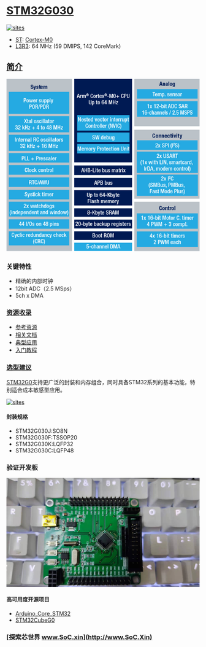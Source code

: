 ﻿# [STM32G030](https://github.com/SoCXin/STM32G030)

[![sites](http://182.61.61.133/link/resources/SoC.png)](http://www.SoC.Xin)

* [ST](https://www.st.com/zh/): [Cortex-M0](https://github.com/SoCXin/Cortex)
* [L3R3](https://github.com/SoCXin/Level): 64 MHz (59 DMIPS, 142 CoreMark)

## [简介](https://github.com/SoCXin/STM32G030/wiki)

[![sites](docs/STM32G030.png)](https://www.st.com/zh/microcontrollers-microprocessors/stm32g0-series.html)

### 关键特性

* 精确的内部时钟
* 12bit ADC（2.5 MSps）
* 5ch x DMA


### [资源收录](https://github.com/SoCXin)

* [参考资源](src/)
* [相关文档](docs/)
* [典型应用](project/)
* [入门教程](https://blog.csdn.net/StormsWzx/article/details/104100723)

### [选型建议](https://github.com/SoCXin)

[STM32G0](https://www.st.com/zh/microcontrollers-microprocessors/stm32g0-series.html)支持更广泛的封装和内存组合，同时具备STM32系列的基本功能，特别适合成本敏感型应用。

[![sites](docs/diff.png)](https://www.st.com/content/st_com/zh/products/microcontrollers-microprocessors/stm32-32-bit-arm-cortex-mcus/stm32-mainstream-mcus/stm32g4-series/stm32g4x4.html)

#### 封装规格

* STM32G030J:SO8N
* STM32G030F:TSSOP20
* STM32G030K:LQFP32
* STM32G030C:LQFP48

### 验证开发板

[![sites](docs/B.jpg)](https://item.taobao.com/item.htm?spm=a230r.1.14.20.340c136cE9GORW&id=615829096702&ns=1&abbucket=19#detail)

#### 高可用度开源项目

* [Arduino_Core_STM32](https://github.com/stm32duino/Arduino_Core_STM32)
* [STM32CubeG0](https://github.com/STMicroelectronics/STM32CubeG0)

### [探索芯世界 www.SoC.xin](http://www.SoC.Xin)
